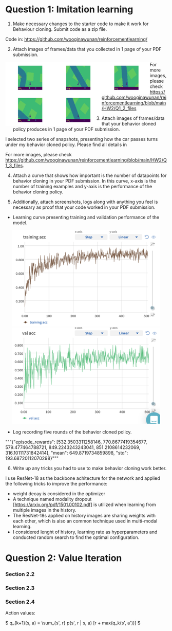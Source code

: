# Question 1: Imitation learning

1. Make necessary changes to the starter code to make it work for Behaviour cloning. Submit code as a zip file.

Code in: https://github.com/wooginawunan/reinforcementlearning/

2. Attach images of frames/data that you collected in 1 page of your PDF submission.

<img align='left' width="150" height="100" src="https://github.com/wooginawunan/reinforcementlearning/blob/main/HW2/Q1_2_files/img_0.png">
<img align='left' width="150" height="100" src="https://github.com/wooginawunan/reinforcementlearning/blob/main/HW2/Q1_2_files/img_1.png">
<img align='left'  width="150" height="100" src="https://github.com/wooginawunan/reinforcementlearning/blob/main/HW2/Q1_2_files/img_2.png">
<img align='left' width="150" height="100" src="https://github.com/wooginawunan/reinforcementlearning/blob/main/HW2/Q1_2_files/img_3.png">
<img align='left' width="150" height="100" src="https://github.com/wooginawunan/reinforcementlearning/blob/main/HW2/Q1_2_files/img_4.png">

For more images, please check https://github.com/wooginawunan/reinforcementlearning/blob/main/HW2/Q1_2_files

3. Attach images of frames/data that your behavior cloned policy produces in 1 page of your PDF submission.

I selected two series of snapshots, presenting how the car passes turns under my behavior cloned policy. Please find all details in  

For more images, please check https://github.com/wooginawunan/reinforcementlearning/blob/main/HW2/Q1_3_files. 

4. Attach a curve that shows how important is the number of datapoints for behavior cloning in your PDF submission. In this curve, x-axis is the number of training examples and y-axis is the performance of the behavior cloning policy.

5. Additionally, attach screenshots, logs along with anything you feel is necessary as proof that your code worked in your PDF submission.

* Learning curve presenting training and validation performance of the model. 

<p align="center">
  <img width="460" height="300" src="https://github.com/wooginawunan/reinforcementlearning/blob/main/HW2/Q1_5_files/training.png">
  <img width="460" height="300" src="https://github.com/wooginawunan/reinforcementlearning/blob/main/HW2/Q1_5_files/val.png">
</p>

* Log recording five rounds of the behavior cloned policy. 

"""{"episode_rewards": [532.3503311258146, 770.8677419354677, 579.477464788721, 849.2243243243041, 851.2108614232069, 316.10111731842414], "mean": 649.8719734859898, "std": 193.68720112070298}"""

6. Write up any tricks you had to use to make behavior cloning work better.

I use ResNet-18 as the backbone achitecture for the network and applied the following tricks to improve the performance:

* weight decay is considered in the optimizer 
* A technique named modality dropout [https://arxiv.org/pdf/1501.00102.pdf] is utilized when learning from multiple images in the history.
* The ResNet-18s applied on history images are sharing weights with each other, which is also an common technique used in multi-modal learning.
* I considered lenght of history, learning rate as hyperparameters and conducted random search to find the optimal configuration. 

# Question 2: Value Iteration

### Section 2.2 


### Section 2.3 


### Section 2.4 

Action values: 

$ q_{k+1}(s, a) = \sum_{s', r} p(s', r | s, a) [r + max(q_k(s', a'))] $
